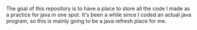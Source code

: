 The goal of this repository is to have a place to store all the code I made as a practice for java in one spot.
It's been a while since I coded an actual java program, so this is mainly going to be a java refresh place for me.
